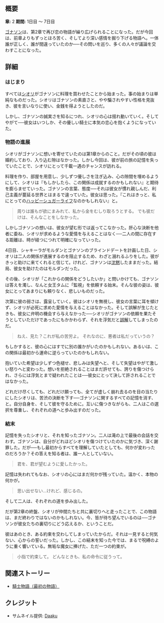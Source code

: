 <!-- title: 素朴な騎士と魔女 -->
<!-- quote: もし私たちの関係を言葉にするなら…それは「優しさ」だった。 -->
<!-- chapters: 1 -->
<!-- images:  (シオリに「一緒に暮らそう」と提案するゴナソン), (ゴナソンのブラインドデートを邪魔するために溺れるふりをするシオリ), (シオリの「浮気」を目撃してしまうゴナソン), (ゴナソンの記憶を消す前に書いたシオリの手紙), (記憶を消した後、ゴナソンと会話するシオリ) -->
<!-- model: false -->

## 概要

**章:** 2
**期間:** 1日目 ～ 7日目

[ゴナソン](#entry:gigi-entry)は、第2章で再び恋の物語が繰り広げられることになった。だが今回は、前章よりもずっとほろ苦く、そしてより深い感情を掘り下げる物語へ。一体誰が正しく、誰が間違っていたのか──その問いを巡り、多くの人々が議論を交わすことになった。

## 詳細

### はじまり

すべては[シオリ](#entry:shiori-entry)がゴナソンに料理を買わせたことから始まった。事の始まりは単純なものだった。シオリはゴナソンの素直さと、やや騙されやすい性格を見抜き、彼を言いなりに使い、金銭を得ようとしたのだ。

しかし、ゴナソンの誠実さを知るにつれ、シオリの心は揺れ動いていく。そしてやがて──彼女はいつしか、その優しい騎士に本気の恋心を抱くようになっていた。

### 物語の進展

シオリがゴナソンに想いを寄せていたのは第1章からのこと。だがその頃の彼は婚約しており、入り込む隙はなかった。しかし今回は、彼が前の旅の記憶を失っていたことで、シオリにとって千載一遇のチャンスが訪れる。

料理を作り、部屋を用意し、少しずつ優しさを注ぎ込み、心の隙間を埋めるようにして、シオリは『もしかしたら、この関係は成就するのかもしれない』と期待を膨らませていった。ゴナソンの言葉、態度──それは彼女が慣れ親しんだ、利己主義が蔓延る世界とはまるで違っていた。彼女は思った。『これはきっと、私にとっての[ハッピーシュガーライフ](https://www.youtube.com/live/gVAtGMLBJos?si=XSS4XZlabZw1C_5-&t=9960)なのかもしれない』と。

> 周りは誰もが欲にまみれて、私から金をむしり取ろうとする。
> でも彼だけは、そんなことをしなかった。

しかしゴナソンの想いは、彼女が望む形では返ってこなかった。肝心な決断を他者に委ね、シオリが求めるような愛情を与えることはなく──二人の間に存在する距離は、時が経つにつれて明確になっていった。

4日目、シャキーラがモルダンとゴナソンのブラインドデートを計画した日、シオリは二人の関係が進展するのを阻止するため、わざと溺れるふりをした。彼がきっと助けに来てくれると信じて。けれど、ゴナソンは[沈黙](https://www.youtube.com/live/l9VpZ0kmpeY?si=CU6VwaEVdoWmBgHL&t=7527)したままだった。結局、彼女を助けたのはモルダンだった。

その後、シオリが「これからの関係をどうしたいか」と問いかけても、ゴナソンは答えを濁し、なんと女王タムに「監視」を依頼する始末。そんな彼の姿は、彼女にとってあまりにも頼りなく、悲しいものだった。

次第に彼の弱さは、露呈していく。彼はシオリを無視し、彼女の言葉に耳を傾けず、シオリが必死に求めた愛情を与えることはなかった。そして誤解が生じたときも、彼女に弁明の機会すら与えなかった──シオリがゴナソンの依頼を果たそうとしていただけであったにもかかわらず、それを浮気だと[誤解](https://www.youtube.com/live/l9VpZ0kmpeY?si=dpxee3gvUJCNCkMX&t=12165)してしまったのだ。

> ねえ、見た？これが私の苦労よ。
> それなのに、悪者は私だっていうの？

もしかすると、彼の心にはすでに別の誰かがいたのかもしれない。あるいは、この関係は最初から運命に逆らっていたのかもしれない。

抱いていた希望は少しずつ色褪せ、悲しみは失望へと、そして失望はやがて激しい怒りへと変わった。想いを拒絶されることはまだ許せても、誇りを傷つけられ、さらには浮気とまで疑われたことは──彼女にとって決して許されることではなかった。

どれだけ尽くしても、どれだけ願っても、全てが虚しく崩れ去るのを目の当たりにしたシオリは、苦渋の決断を下す──ゴナソンに関するすべての記憶を消す、と。自分自身を、そして彼を守るために。互いに傷つきながらも、二人はこの選択を尊重し、それぞれの道へと歩み出すのだった。

### 結末

記憶を失ったシオリと、それを知ったゴナソン。二人は滝の上で最後の会話を交わす。ゴナソンは、自分がどれほどシオリを傷つけていたのかに気づき、深く謝罪した。だが──もし最初からすべてを理解していたとしても、何かが変わったのだろうか？その答えを知る者は、誰一人としていない。

> 君を、君が望むように愛したかった。

記憶は失われてもなお、シオリの心にはまだ何かが残っていた。温かく、本物の何かが。

> 思い出せない…けれど、感じるの。

そして二人は、それぞれの道を歩み出した。

だが第2章の終盤、シオリが仲間たちと共に裏切りへと走ったことで、この物語は、まだ終わりではないのかもしれない。今、皆が待ち望んでいるのは──ゴナソンが彼女たちの裏切りにどう応えるか、ということだ。

彼はあのとき、ある約束を交わしてしまっていたからだ。それは一見すると何気ない、心からの誓いだった。しかし、この結末を知った今では、まるで呪縛のように重く響いている。無垢な魔女に捧げた、ただ一つの約束が。

> 小指で約束して。
> どんなときも、私の命令に従うって。

## 関連ストーリー

- [騎士物語（最初の物語）](#entry:a-knights-tale-entry)

## クレジット

- サムネイル提供: [Daaku](https://x.com/koizumi_arata/status/1922439809542316098/)
